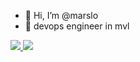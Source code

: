 - 👋 Hi, I’m @marslo
- 🌱 devops engineer in mvl

<a href="#">
<img src="https://github-readme-stats.mrdulin.vercel.app/api?username=marslo&show_icons=true&hide_border=true&icon_color=586069&title_color=a0a9af">
<img src="https://github-readme-stats.vercel.app/api/top-langs/?username=marslo&layout=compact&hide_border=true&title_color=a0a9af">
</a>

<!---
marslojiao-mvl/marslojiao-mvl is a ✨ special ✨ repository because its `README.md` (this file) appears on your GitHub profile.
You can click the Preview link to take a look at your changes.
--->
